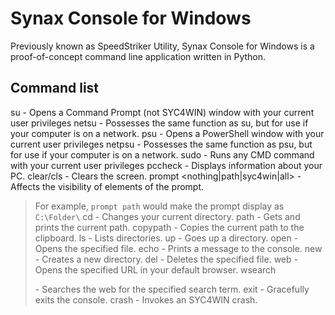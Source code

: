 # Synax Console for Windows

Previously known as SpeedStriker Utility, Synax Console for Windows is a proof-of-concept command line application written in Python.

## Command list

su - Opens a Command Prompt (not SYC4WIN) window with your current user privileges
netsu <servername> - Possesses the same function as su, but for use if your computer is on a network.
psu - Opens a PowerShell window with your current user privileges
netpsu <servername> - Possesses the same function as psu, but for use if your computer is on a network.
sudo <command> - Runs any CMD command with your current user privileges
pccheck - Displays information about your PC.
clear/cls - Clears the screen.
prompt <nothing|path|syc4win|all> - Affects the visibility of elements of the prompt.
  > For example, `prompt path` would make the prompt display as `C:\Folder\`
cd <dirname> - Changes your current directory.
path - Gets and prints the current path.
copypath - Copies the current path to the clipboard.
ls - Lists directories.
up - Goes up a directory.
open - Opens the specified file.
echo <message> - Prints a message to the console.
new <dirname> - Creates a new directory.
del <filename> - Deletes the specified file.
web <URL> - Opens the specified URL in your default browser.
wsearch <search term> - Searches the web for the specified search term.
exit - Gracefully exits the console.
crash - Invokes an SYC4WIN crash.
